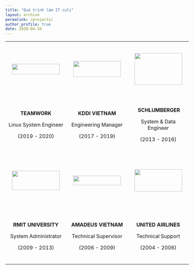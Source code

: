 ```yaml
---
title: "Quá trình làm IT culi"
layout: archive
permalink: /projects/
author_profile: true
date: 2020-04-16
---
```


<table style="width: 578px;">
<tbody>
<tr style="height: 175px;">
<td style="height: 175px; width: 224px;">
<p><strong><img style="display: block; margin-left: auto; margin-right: auto;" src="https://images.careerbuilder.vn/employers/50697/163240logo-teamwork-signature-versionoutlook-002.png" alt="" width="150" height="33" /></strong></p>
</td>
<td style="height: 175px; width: 224px;">
<p style="text-align: center;"><strong><img src="https://logodix.com/logo/583225.png" width="150" height="50" /></strong></p>
</td>
<td style="height: 175px; width: 224px;">
<p style="text-align: center;"><strong><img src="https://logodix.com/logo/272753.png" width="150" height="100" /></strong></p>
</td>
</tr>
<tr style="height: 175px;">
<td style="height: 175px; width: 224px;">
<p style="text-align: center;"><strong>TEAMWORK</strong></p>
<p style="text-align: center;">Linux System Engineer</p>
<p style="text-align: center;">(2019 - 2020)</p>
</td>
<td style="height: 175px; width: 224px;">
<p style="text-align: center;"><strong>KDDI VIETNAM</strong></p>
<p style="text-align: center;">Engineering Manager</p>
<p style="text-align: center;">(2017 - 2019)</p>
</td>
<td style="height: 175px; width: 224px;">
<p style="text-align: center;">&nbsp;<strong>SCHLUMBERGER</strong></p>
<p style="text-align: center;">System &amp; Data Engineer</p>
<p style="text-align: center;">(2013 - 2016)</p>
</td>
</tr>
<tr style="height: 175px;">
<td style="height: 175px; width: 224px;">
<p style="text-align: center;"><strong><img src="https://upload.wikimedia.org/wikipedia/commons/thumb/5/51/RMIT_University_Logo.svg/1599px-RMIT_University_Logo.svg.png" width="150" height="60" /></strong></p>
</td>
<td style="height: 175px; width: 224px;">
<p style="text-align: center;"><strong><img src="https://logodix.com/logo/1639377.png" width="150" height="30" /></strong></p>
</td>
<td style="height: 175px; width: 224px;">
<p style="text-align: center;"><img src="https://logodix.com/logo/338347.png" width="150" height="70" /></p>
</td>
</tr>
<tr style="height: 175px;">
<td style="height: 175px; width: 224px;">
<p style="text-align: center;"><strong>RMIT UNIVERSITY</strong></p>
<p style="text-align: center;">System Administrator</p>
<p style="text-align: center;">(2009 - 2013)</p>
</td>
<td style="height: 175px; width: 224px;">
<p style="text-align: center;"><strong>AMADEUS VIETNAM</strong></p>
<p style="text-align: center;">Technical Supervisor</p>
<p style="text-align: center;">(2006 - 2009)</p>
</td>
<td style="height: 175px; width: 224px;">
<p style="text-align: center;"><strong>UNITED AIRLINES</strong></p>
<p style="text-align: center;">Technical Support</p>
<p style="text-align: center;">(2004 - 2006)</p>
</td>
</tr>
</tbody>
</table>